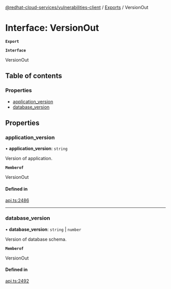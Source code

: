 [@redhat-cloud-services/vulnerabilities-client](../README.md) / [Exports](../modules.md) / VersionOut

# Interface: VersionOut

**`Export`**

**`Interface`**

VersionOut

## Table of contents

### Properties

- [application\_version](VersionOut.md#application_version)
- [database\_version](VersionOut.md#database_version)

## Properties

### application\_version

• **application\_version**: `string`

Version of application.

**`Memberof`**

VersionOut

#### Defined in

[api.ts:2486](https://github.com/RedHatInsights/javascript-clients/blob/master/packages/vulnerabilities/api.ts#L2486)

___

### database\_version

• **database\_version**: `string` \| `number`

Version of database schema.

**`Memberof`**

VersionOut

#### Defined in

[api.ts:2492](https://github.com/RedHatInsights/javascript-clients/blob/master/packages/vulnerabilities/api.ts#L2492)
